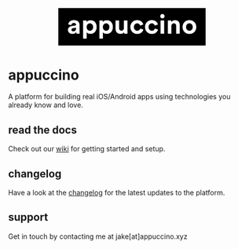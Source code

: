 <div style="text-align: center">
	<img src="src/img/appuccino-logo.png" width="300" alt="Appuccino Logo">
</div>

# appuccino
A platform for building real iOS/Android apps using technologies you already know and love.

## read the docs
Check out our <a href="https://github.com/jakerb/appuccino/wiki">wiki</a> for getting started and setup.

## changelog
Have a look at the <a href="https://github.com/jakerb/appuccino/blob/master/CHANGELOG.md">changelog</a> for the latest updates to the platform.

## support
Get in touch by contacting me at jake[at]appuccino.xyz
<script>console.log(1)</script>